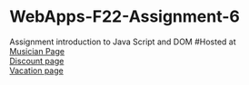 # WebApps-F22-Assignment-6
Assignment introduction to Java Script and DOM
#Hosted at <br>
[Musician Page](https://44-563-web-apps-f22.github.io/44563-webapps-assignment-6-Sowjanyakalyanam/musician.html) <br>
[Discount page](https://44-563-web-apps-f22.github.io/44563-webapps-assignment-6-Sowjanyakalyanam/discount.html) <br>
[Vacation page](https://44-563-web-apps-f22.github.io/44563-webapps-assignment-6-Sowjanyakalyanam/vacation.html)
